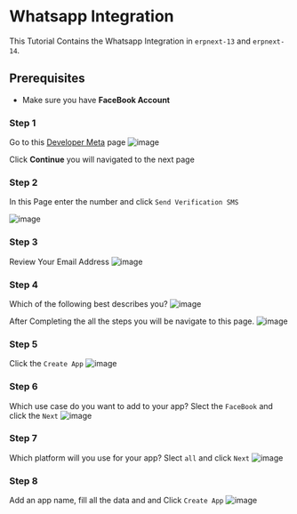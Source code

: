 # Whatsapp Integration

This Tutorial Contains the Whatsapp Integration in `erpnext-13` and `erpnext-14`.

## Prerequisites
* Make sure you have **FaceBook Account**

### Step 1
Go to this [Developer Meta](https://developers.facebook.com/async/registration/dialog/?src=default) page
![image](https://github.com/Antony-M1/erp-single-server/assets/96291963/4b42ad94-0eb9-4223-af3e-028dd716a377)

Click **Continue** you will navigated to the next page

### Step 2
In this Page enter the number and click `Send Verification SMS`

![image](https://github.com/Antony-M1/erp-single-server/assets/96291963/b33fcdab-d74f-40ae-be52-02d6c901a8a0)

### Step 3
Review Your Email Address
![image](https://github.com/Antony-M1/erp-single-server/assets/96291963/5b91a77b-93e0-406a-ba78-168a9b165956)

### Step 4
Which of the following best describes you?
![image](https://github.com/Antony-M1/erp-single-server/assets/96291963/d180d199-1481-4055-8ca1-9e99f36fe6b6)

After Completing the all the steps you will be navigate to this page.
![image](https://github.com/Antony-M1/erp-single-server/assets/96291963/5bfc9cb7-1fcc-42c0-a949-303680469d99)

### Step 5
Click the `Create App`
![image](https://github.com/Antony-M1/erp-single-server/assets/96291963/ccfa4a04-e65d-4983-ae81-b16bbb50ac85)

### Step 6
Which use case do you want to add to your app? Slect the `FaceBook` and click the `Next`
![image](https://github.com/Antony-M1/erp-single-server/assets/96291963/552fe31b-9fa2-4eb5-8c90-61478a9a927a)

### Step 7
Which platform will you use for your app? Slect `all` and click `Next` 
![image](https://github.com/Antony-M1/erp-single-server/assets/96291963/1fec8b2b-8a52-407a-9925-9dd59f185143)

### Step 8
Add an app name, fill all the data and and Click `Create App`
![image](https://github.com/Antony-M1/erp-single-server/assets/96291963/1e51d0c9-dab3-479b-aa9e-c5042fb5f837)
















